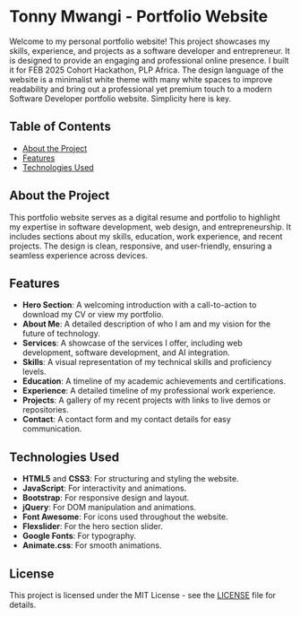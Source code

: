 # Tonny Mwangi - Portfolio Website

Welcome to my personal portfolio website! This project showcases my skills, experience, and projects as a software developer and entrepreneur. It is designed to provide an engaging and professional online presence.
I built it for FEB 2025 Cohort Hackathon, PLP Africa. The design language of the website is a minimalist white theme with many white spaces to improve readability and bring out a professional yet premium touch to a modern Software Developer portfolio website. Simplicity here is key.
## Table of Contents

- [About the Project](#about-the-project)
- [Features](#features)
- [Technologies Used](#technologies-used)

## About the Project

This portfolio website serves as a digital resume and portfolio to highlight my expertise in software development, web design, and entrepreneurship. It includes sections about my skills, education, work experience, and recent projects. The design is clean, responsive, and user-friendly, ensuring a seamless experience across devices.

## Features

- **Hero Section**: A welcoming introduction with a call-to-action to download my CV or view my portfolio.
- **About Me**: A detailed description of who I am and my vision for the future of technology.
- **Services**: A showcase of the services I offer, including web development, software development, and AI integration.
- **Skills**: A visual representation of my technical skills and proficiency levels.
- **Education**: A timeline of my academic achievements and certifications.
- **Experience**: A detailed timeline of my professional work experience.
- **Projects**: A gallery of my recent projects with links to live demos or repositories.
- **Contact**: A contact form and my contact details for easy communication.

## Technologies Used

- **HTML5** and **CSS3**: For structuring and styling the website.
- **JavaScript**: For interactivity and animations.
- **Bootstrap**: For responsive design and layout.
- **jQuery**: For DOM manipulation and animations.
- **Font Awesome**: For icons used throughout the website.
- **Flexslider**: For the hero section slider.
- **Google Fonts**: For typography.
- **Animate.css**: For smooth animations.

## License
This project is licensed under the MIT License - see the [LICENSE](LICENSE) file for details.

